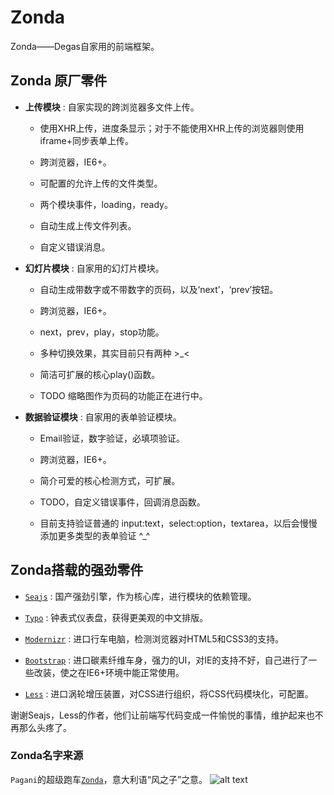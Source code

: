 # Zonda

Zonda——Degas自家用的前端框架。

## Zonda 原厂零件

- **上传模块** : 自家实现的跨浏览器多文件上传。
    

    + 使用XHR上传，进度条显示；对于不能使用XHR上传的浏览器则使用iframe+同步表单上传。
    
    + 跨浏览器，IE6+。

    + 可配置的允许上传的文件类型。

    + 两个模块事件，loading，ready。
    
    + 自动生成上传文件列表。
    
    + 自定义错误消息。

- **幻灯片模块** : 自家用的幻灯片模块。

    + 自动生成带数字或不带数字的页码，以及‘next’，‘prev’按钮。

    + 跨浏览器，IE6+。

    + next，prev，play，stop功能。

    + 多种切换效果，其实目前只有两种 >_<

    + 简洁可扩展的核心play()函数。

    + TODO 缩略图作为页码的功能正在进行中。

- **数据验证模块** : 自家用的表单验证模块。

    + Email验证，数字验证，必填项验证。
    
    + 跨浏览器，IE6+。 
        
    + 简介可爱的核心检测方式，可扩展。

    + TODO，自定义错误事件，回调消息函数。

    + 目前支持验证普通的 input:text，select:option，textarea，以后会慢慢添加更多类型的表单验证 ^_^
    
## Zonda搭载的强劲零件

- [`Seajs`](http://seajs.org/docs/#intro) : 国产强劲引擎，作为核心库，进行模块的依赖管理。

- [`Typo`](http://typo.sofish.de/) : 钟表式仪表盘，获得更美观的中文排版。

- [`Modernizr`](http://modernizr.com/) : 进口行车电脑，检测浏览器对HTML5和CSS3的支持。

- [`Bootstrap`](http://twitter.github.com/bootstrap/index.html) : 进口碳素纤维车身，强力的UI，对IE的支持不好，自己进行了一些改装，使之在IE6+环境中能正常使用。

- [`Less`](http://lesscss.org/) : 进口涡轮增压装置，对CSS进行组织，将CSS代码模块化，可配置。

谢谢Seajs，Less的作者，他们让前端写代码变成一件愉悦的事情，维护起来也不再那么头疼了。

### Zonda名字来源

`Pagani`的超级跑车[`Zonda`](http://www.pagani.com/zonda/default.aspx)，意大利语“风之子”之意。
![alt text](http://www.widescreenbackgrounds.net/wallpapers/background-widescreen-white-pagani-zonda-wallpapers.jpg 'Zonda')
